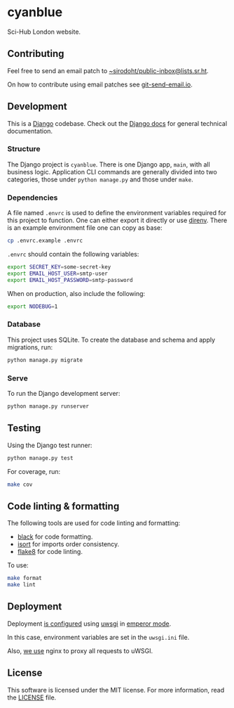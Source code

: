 # cyanblue

Sci-Hub London website.

## Contributing

Feel free to send an email patch to
[~sirodoht/public-inbox@lists.sr.ht](mailto:~sirodoht/public-inbox@lists.sr.ht).

On how to contribute using email patches see
[git-send-email.io](https://git-send-email.io/).

## Development

This is a [Django](https://www.djangoproject.com/) codebase. Check out the
[Django docs](https://docs.djangoproject.com/) for general technical
documentation.

### Structure

The Django project is `cyanblue`. There is one Django app, `main`, with all
business logic. Application CLI commands are generally divided into two
categories, those under `python manage.py` and those under `make`.

### Dependencies

A file named `.envrc` is used to define the environment variables required for
this project to function. One can either export it directly or use
[direnv](https://github.com/direnv/direnv). There is an example environment
file one can copy as base:

```sh
cp .envrc.example .envrc
```

`.envrc` should contain the following variables:

```sh
export SECRET_KEY=some-secret-key
export EMAIL_HOST_USER=smtp-user
export EMAIL_HOST_PASSWORD=smtp-password
```

When on production, also include the following:

```sh
export NODEBUG=1
```

### Database

This project uses SQLite. To create the database and schema and apply
migrations, run:

```sh
python manage.py migrate
```

### Serve

To run the Django development server:

```sh
python manage.py runserver
```

## Testing

Using the Django test runner:

```sh
python manage.py test
```

For coverage, run:

```sh
make cov
```

## Code linting & formatting

The following tools are used for code linting and formatting:

* [black](https://github.com/psf/black) for code formatting.
* [isort](https://github.com/pycqa/isort) for imports order consistency.
* [flake8](https://gitlab.com/pycqa/flake8) for code linting.

To use:

```sh
make format
make lint
```

## Deployment

Deployment [is configured](uwsgi.ini) using
[uwsgi](https://uwsgi-docs.readthedocs.io/en/latest/) in
[emperor mode](https://uwsgi.readthedocs.io/en/latest/Emperor.html).

In this case, environment variables are set in the `uwsgi.ini` file.

Also, [we use](scihublondon.org) nginx to proxy all requests to uWSGI.

## License

This software is licensed under the MIT license. For more information, read the
[LICENSE](LICENSE) file.

